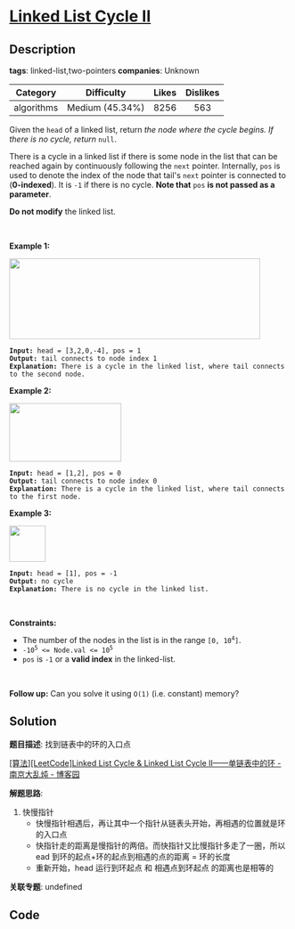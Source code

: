 # [Linked List Cycle II](https://leetcode.com/problems/linked-list-cycle-ii/description/)

## Description

**tags**: linked-list,two-pointers
**companies**: Unknown

| Category | Difficulty | Likes | Dislikes |
| :------: | :--------: | :---: | :------: |
| algorithms | Medium (45.34%) | 8256 | 563 |

<p>Given the <code>head</code> of a linked list, return <em>the node where the cycle begins. If there is no cycle, return </em><code>null</code>.</p>

<p>There is a cycle in a linked list if there is some node in the list that can be reached again by continuously following the <code>next</code> pointer. Internally, <code>pos</code> is used to denote the index of the node that tail&#39;s <code>next</code> pointer is connected to (<strong>0-indexed</strong>). It is <code>-1</code> if there is no cycle. <strong>Note that</strong> <code>pos</code> <strong>is not passed as a parameter</strong>.</p>

<p><strong>Do not modify</strong> the linked list.</p>

<p>&nbsp;</p>
<p><strong>Example 1:</strong></p>
<img alt="" src="https://assets.leetcode.com/uploads/2018/12/07/circularlinkedlist.png" style="height: 145px; width: 450px;" />
<pre><code><strong>Input:</strong> head = [3,2,0,-4], pos = 1
<strong>Output:</strong> tail connects to node index 1
<strong>Explanation:</strong> There is a cycle in the linked list, where tail connects to the second node.</code></pre>

<p><strong>Example 2:</strong></p>
<img alt="" src="https://assets.leetcode.com/uploads/2018/12/07/circularlinkedlist_test2.png" style="height: 105px; width: 201px;" />
<pre><code><strong>Input:</strong> head = [1,2], pos = 0
<strong>Output:</strong> tail connects to node index 0
<strong>Explanation:</strong> There is a cycle in the linked list, where tail connects to the first node.</code></pre>

<p><strong>Example 3:</strong></p>
<img alt="" src="https://assets.leetcode.com/uploads/2018/12/07/circularlinkedlist_test3.png" style="height: 65px; width: 65px;" />
<pre><code><strong>Input:</strong> head = [1], pos = -1
<strong>Output:</strong> no cycle
<strong>Explanation:</strong> There is no cycle in the linked list.</code></pre>

<p>&nbsp;</p>
<p><strong>Constraints:</strong></p>

<ul>
	<li>The number of the nodes in the list is in the range <code>[0, 10<sup>4</sup>]</code>.</li>
	<li><code>-10<sup>5</sup> &lt;= Node.val &lt;= 10<sup>5</sup></code></li>
	<li><code>pos</code> is <code>-1</code> or a <strong>valid index</strong> in the linked-list.</li>
</ul>

<p>&nbsp;</p>
<p><strong>Follow up:</strong> Can you solve it using <code>O(1)</code> (i.e. constant) memory?</p>



## Solution

**题目描述**: 找到链表中的环的入口点

[[算法][LeetCode]Linked List Cycle & Linked List Cycle II——单链表中的环 - 南京大乱炖 - 博客园](https://www.cnblogs.com/hiddenfox/p/3408931.html)

**解题思路**:

1. 快慢指针
   - 快慢指针相遇后，再让其中一个指针从链表头开始，再相遇的位置就是环的入口点
   - 快指针走的距离是慢指针的两倍。而快指针又比慢指针多走了一圈，所以ead 到环的起点+环的起点到相遇的点的距离 = 环的长度
   - 重新开始，head 运行到环起点 和 相遇点到环起点 的距离也是相等的

**关联专题**: undefined

## Code
